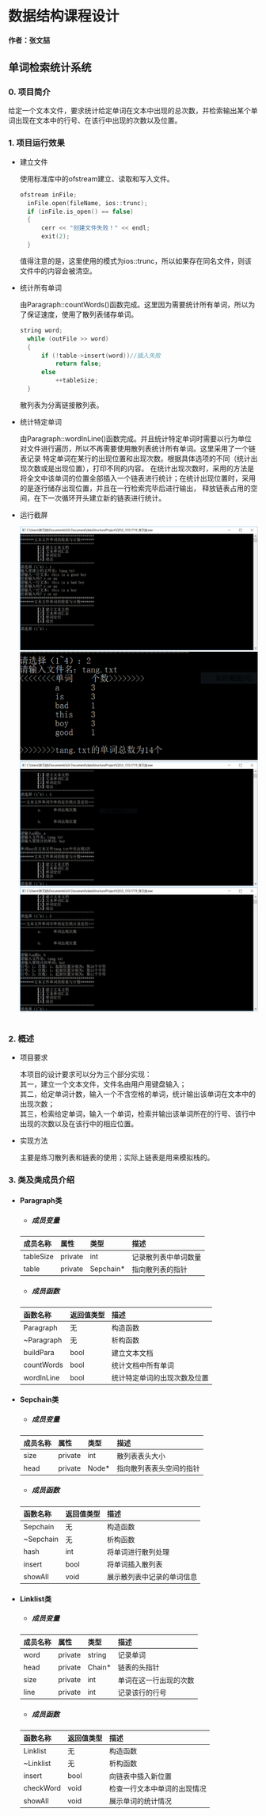 # 数据结构课程设计

#### 作者：张文喆

## 单词检索统计系统

### 0. 项目简介  
给定一个文本文件，要求统计给定单词在文本中出现的总次数，并检索输出某个单词出现在文本中的行号、在该行中出现的次数以及位置。

### 1. 项目运行效果

- 建立文件

  使用标准库中的ofstream建立、读取和写入文件。  
  ```c++
  ofstream inFile;
	inFile.open(fileName, ios::trunc);
	if (inFile.is_open() == false)
	{
		cerr << "创建文件失败！" << endl;
		exit(2);
	}
  ```
  值得注意的是，这里使用的模式为ios::trunc，所以如果存在同名文件，则该文件中的内容会被清空。
  
- 统计所有单词

  由Paragraph::countWords()函数完成。这里因为需要统计所有单词，所以为了保证速度，使用了散列表储存单词。
  ```c++
  string word;
	while (outFile >> word)
	{
		if (!table->insert(word))//插入失败
			return false;
		else
			++tableSize;
	}
  ```
  散列表为分离链接散列表。
  
- 统计特定单词

  由Paragraph::wordInLine()函数完成。并且统计特定单词时需要以行为单位对文件进行遍历，所以不再需要使用散列表统计所有单词。这里采用了一个链表记录
  特定单词在某行的出现位置和出现次数。根据具体选项的不同（统计出现次数或是出现位置），打印不同的内容。
  在统计出现次数时，采用的方法是将全文中该单词的位置全部插入一个链表进行统计；在统计出现位置时，采用的是逐行储存出现位置，并且在一行检索完毕后进行输出，
  释放链表占用的空间，在下一次循环开头建立新的链表进行统计。
  
- 运行截屏

  ![image](https://github.com/pancerZH/dataStructureProject/blob/master/Q5/image/buildFile.PNG)
  ![image](https://github.com/pancerZH/dataStructureProject/blob/master/Q5/image/totalWords.PNG)
  ![image](https://github.com/pancerZH/dataStructureProject/blob/master/Q5/image/timeCount.PNG)
  ![image](https://github.com/pancerZH/dataStructureProject/blob/master/Q5/image/positionCheck.PNG)
  
### 2. 概述

- 项目要求  

  本项目的设计要求可以分为三个部分实现：  
  其一，建立一个文本文件，文件名由用户用键盘输入；  
  其二，给定单词计数，输入一个不含空格的单词，统计输出该单词在文本中的出现次数；  
  其三，检索给定单词，输入一个单词，检索并输出该单词所在的行号、该行中出现的次数以及在该行中的相应位置。 
  
- 实现方法

  主要是练习散列表和链表的使用；实际上链表是用来模拟栈的。
  
### 3. 类及类成员介绍

- #### Paragraph类

  - ##### 成员变量
  |成员名称|属性|类型|描述|
  |-------|----|----|---|
  |tableSize|private|int|记录散列表中单词数量|
  |table|private|Sepchain*|指向散列表的指针|

  - ##### 成员函数
  |函数名称|返回值类型|描述|
  |-------|----------|---|
  |Paragraph|无|构造函数|
  |~Paragraph|无|析构函数|
  |buildPara|bool|建立文本文档|
  |countWords|bool|统计文档中所有单词|
  |wordInLine|bool|统计特定单词的出现次数及位置|

- #### Sepchain类

  - ##### 成员变量
  |成员名称|属性|类型|描述|
  |-------|----|----|---|
  |size|private|int|散列表表头大小|
  |head|private|Node*|指向散列表表头空间的指针|

  - ##### 成员函数
  |函数名称|返回值类型|描述|
  |--------|--------|----|
  |Sepchain|无|构造函数|
  |~Sepchain|无|析构函数|
  |hash|int|将单词进行散列处理|
  |insert|bool|将单词插入散列表|
  |showAll|void|展示散列表中记录的单词信息|

- #### Linklist类

  - ##### 成员变量
  |成员名称|属性|类型|描述|
  |-------|----|---|----|
  |word|private|string|记录单词|
  |head|private|Chain*|链表的头指针|
  |size|private|int|单词在这一行出现的次数|
  |line|private|int|记录该行的行号|

  - ##### 成员函数
  |函数名称|返回值类型|描述|
  |--------|---------|---|
  |Linklist|无|构造函数|
  |~Linklist|无|析构函数|
  |insert|bool|向链表中插入新位置|
  |checkWord|void|检查一行文本中单词的出现情况|
  |showAll|void|展示单词的统计情况|

